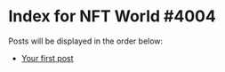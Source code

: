 # Index for NFT World #4004
Posts will be displayed in the order below:

- [Your first post](./001-first.md)

